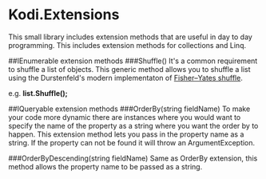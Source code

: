 # Kodi.Extensions
This small library includes extension methods that are useful in day to day programming. This includes extension methods for collections and Linq.

##IEnumerable extension methods
###Shuffle()
It's a common requirement to shuffle a list of objects. This generic method allows you to shuffle a list using the Durstenfeld's modern implementaton of [Fisher–Yates shuffle](https://en.wikipedia.org/wiki/Fisher%E2%80%93Yates_shuffle).

e.g.
**list.Shuffle();**

##IQueryable extension methods
###OrderBy(string fieldName)
To make your code more dynamic there are instances where you would want to specify the name of the property as a string where you want the order by to happen. This extension method lets you pass in the property name as a string. If the property can not be found it will throw an ArgumentException.

###OrderByDescending(string fieldName)
Same as OrderBy extension, this method allows the property name to be passed as a string.

